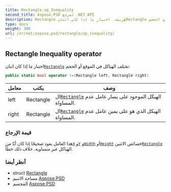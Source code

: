 ```yaml
---
title: Rectangle.op_Inequality
second_title: Aspose.PSD لمرجع .NET API
description: Rectangle طريقة. اختبار ما إذا كان اثنانRectangle تختلف الهياكل في الموقع أو الحجم.
type: docs
weight: 300
url: /ar/net/aspose.psd/rectangle/op_inequality/
---
```

## Rectangle Inequality operator

اختبار ما إذا كان اثنان[`Rectangle`](../) تختلف الهياكل في الموقع أو الحجم.

```csharp
public static bool operator !=(Rectangle left, Rectangle right)
```

| معامل | يكتب | وصف |
| --- | --- | --- |
| left | Rectangle | ال[`Rectangle`](../) الهيكل الموجود على يسار عامل عدم المساواة. |
| right | Rectangle | ال[`Rectangle`](../) الهيكل الذي هو على يمين عامل عدم المساواة. |

### قيمة الإرجاع

هذا العامل يعود صحيحًا إذا كان أيًا من[`X`](../x/) و[`Y`](../y/) و[`Width`](../width/) أو[`Height`](../height/) خصائص الاثنين[`Rectangle`](../) الهياكل غير متساوية. خلاف ذلك خطأ.

### أنظر أيضا

* struct [Rectangle](../)
* مساحة الاسم [Aspose.PSD](../../rectangle/)
* المجسم [Aspose.PSD](../../../)


